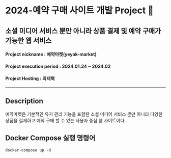 # 2024-예약 구매 사이트 개발 Project 🛒
## 소셜 미디어 서비스 뿐만 아니라 상품 결제 및 예약 구매가 가능한 웹 서비스
#### Project nickname : 예약마켓(yeyak-market)
#### Project execution period : 2024.01.24 ~ 2024.02
#### Project Hosting : 최재혁
-----------------------
## Description
예약마켓은 기본적인 유저 관리 기능을 포함한 소셜 미디어 서비스 뿐만 아니라 다양한 상품을 결제하고 예약 구매 할 수 있는 사용자 중심 웹 사이트이다.
## Docker Compose 실행 명령어
```
docker-compose up -d
```